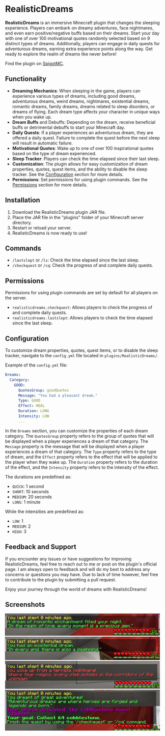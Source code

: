 # RealisticDreams
 **RealisticDreams** is an immersive Minecraft plugin that changes the sleeping experience. Players can embark on dreamy adventures, face nightmares, and even earn positive/negative buffs based on their dreams. Start your day with one of over 100 motivational quotes randomly selected based on 9 distinct types of dreams. Additionally, players can engage in daily quests for adventurous dreams, earning extra experience points along the way. Get ready to explore the realm of dreams like never before!

 Find the plugin on [SpigotMC](https://www.spigotmc.org/resources/realisticdreams.114992/).

## Functionality

- **Dreaming Mechanics**: When sleeping in the game, players can experience various types of dreams, including good dreams, adventurous dreams, weird dreams, nightmares, existential dreams, romantic dreams, family dreams, dreams related to sleep disorders, or dreams of flying.  Each dream type affects your character in unique ways when you wake up.
- **Dream Buffs** and Debuffs: Depending on the dream, receive beneficial buffs or detrimental debuffs to start your Minecraft day.
- **Daily Quests**: If a player experiences an adventurous dream, they are offered a daily quest. Failure to complete the quest before the next sleep will result in automatic failure.
- **Motivational Quotes**: Wake up to one of over 100 inspirational quotes based on the type of dream experienced.
- **Sleep Tracker**: Players can check the time elapsed since their last sleep.
- **Customization**: The plugin allows for easy customization of dream properties, quotes, quest items, and the ability to disable the sleep tracker. See the [Configuration](#configuration) section for more details.
- **Permissions**: Set permissions for using plugin commands. See the [Permissions](#permissions) section for more details.

## Installation

1. Download the RealisticDreams plugin JAR file.
2. Place the JAR file in the "plugins" folder of your Minecraft server directory.
3. Restart or reload your server.
4. RealisticDreams is now ready to use!

## Commands

- `/lastslept` or `/ls`: Check the time elapsed since the last sleep.
- `/checkquest` or `/cq`: Check the progress of and complete daily quests.

## Permissions
Permissions for using plugin commands are set by default for all players on the server.
- `realisticdreams.checkquest`: Allows players to check the progress of and complete daily quests.
- `realisticdreams.lastslept`: Allows players to check the time elapsed since the last sleep.

## Configuration

To customize dream properties, quotes, quest items, or to disable the sleep tracker, navigate to the `config.yml` file located in `plugins/RealisticDreams/`.

Example of the `config.yml` file:
```yaml
Dreams:
  Category:
    GOOD:
      QuotesGroup: goodQuotes
      Message: "You had a pleasant dream."
      Type: GOOD
      Effect: HEAL
      Duration: LONG
      Intensity: LOW
      ...
```
In the `Dreams` section, you can customize the properties of each dream category. The `QuotesGroup` property refers to the group of quotes that will be displayed when a player experiences a dream of that category. The `Message` property is the message that will be displayed when a player experiences a dream of that category. The `Type` property refers to the type of dream, and the `Effect` property refers to the effect that will be applied to the player when they wake up. The `Duration` property refers to the duration of the effect, and the `Intensity` property refers to the intensity of the effect.

The durations are predefined as:
- `QUICK`: 1 second
- `SHORT`: 10 seconds
- `MEDIUM`: 20 seconds
- `LONG`: 1 minute

While the intensities are predefined as:
- `LOW`: 1
- `MEDIUM`: 2
- `HIGH`: 3

## Feedback and Support

If you encounter any issues or have suggestions for improving RealisticDreams, feel free to reach out to me or post on the plugin's official page. I am always open to feedback and will do my best to address any concerns or questions you may have. Due to lack of time however, feel free to contribute to the plugin by submitting a pull request. 

Enjoy your journey through the world of dreams with RealisticDreams!

## Screenshots
 ![Romantic](public/Romantic.png)
 ![Existential](public/Existential.png)
 ![Nightmare](public/Nightmare.png)
 ![Quest](public/Quest.png)
